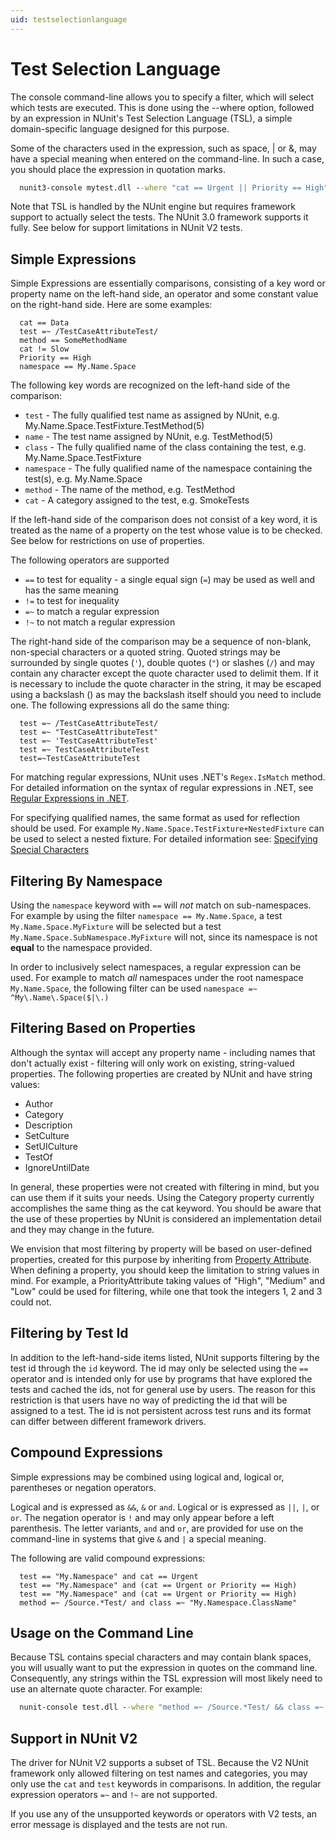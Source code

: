 ```yaml
---
uid: testselectionlanguage
---
```


# Test Selection Language

The console command-line allows you to specify a filter, which will select which tests are executed. This is done using the --where option, followed by an expression in NUnit's Test Selection Language (TSL), a simple domain-specific language designed for this purpose.

Some of the characters used in the expression, such as space, | or &, may have a special meaning when entered on the command-line. In such a case, you should place the expression in quotation marks.

```cmd
  nunit3-console mytest.dll --where "cat == Urgent || Priority == High"
```

Note that TSL is handled by the NUnit engine but requires framework support to actually select the tests. The NUnit 3.0 framework supports it fully. See below for support limitations in NUnit V2 tests.

## Simple Expressions

Simple Expressions are essentially comparisons, consisting of a key word or property name on the left-hand side, an operator and some constant value on the right-hand side. Here are some examples:

```text
  cat == Data
  test =~ /TestCaseAttributeTest/
  method == SomeMethodName
  cat != Slow
  Priority == High
  namespace == My.Name.Space
```

The following key words are recognized on the left-hand side of the comparison:

* `test` - The fully qualified test name as assigned by NUnit, e.g. My.Name.Space.TestFixture.TestMethod(5)
* `name` - The test name assigned by NUnit, e.g. TestMethod(5)
* `class` - The fully qualified name of the class containing the test, e.g. My.Name.Space.TestFixture
* `namespace` - The fully qualified name of the namespace containing the test(s), e.g. My.Name.Space
* `method` - The name of the method, e.g. TestMethod
* `cat` - A category assigned to the test, e.g. SmokeTests

If the left-hand side of the comparison does not consist of a key word, it is treated as the name of a property on the test whose value is to be checked. See below for restrictions on use of properties.

The following operators are supported

* `==` to test for equality - a single equal sign (`=`) may be used as well and has the same meaning
* `!=` to test for inequality
* `=~` to match a regular expression
* `!~` to not match a regular expression

The right-hand side of the comparison may be a sequence of non-blank, non-special characters or a quoted string. Quoted strings may be surrounded by single quotes (`'`), double quotes (`"`) or slashes (`/`) and may contain any character except the quote character used to delimit them. If it is necessary to include the quote character in the string, it may be escaped using a backslash (\) as may the backslash itself should you need to include one. The following expressions all do the same thing:

```text
  test =~ /TestCaseAttributeTest/
  test =~ "TestCaseAttributeTest"
  test =~ 'TestCaseAttributeTest'
  test =~ TestCaseAttributeTest
  test=~TestCaseAttributeTest
```

For matching regular expressions, NUnit uses .NET's `Regex.IsMatch` method. For detailed information on the syntax of regular expressions in .NET, see [Regular Expressions in .NET](https://docs.microsoft.com/dotnet/standard/base-types/regular-expression-language-quick-reference).

For specifying qualified names, the same format as used for reflection should be used. For example `My.Name.Space.TestFixture+NestedFixture` can be used to select a nested fixture. For detailed information see: [Specifying Special Characters](https://docs.microsoft.com/dotnet/framework/reflection-and-codedom/specifying-fully-qualified-type-names#specifying-special-characters)

## Filtering By Namespace

Using the `namespace` keyword with `==` will _not_ match on sub-namespaces. For example by using the filter `namespace == My.Name.Space`, a test `My.Name.Space.MyFixture` will be selected but a test `My.Name.Space.SubNamespace.MyFixture` will not, since its namespace is not __equal__ to the namespace provided.

In order to inclusively select namespaces, a regular expression can be used. For example to match _all_ namespaces under the root namespace `My.Name.Space`, the following filter can be used `namespace =~ ^My\.Name\.Space($|\.)`

## Filtering Based on Properties

Although the syntax will accept any property name - including names that don't actually exist - filtering will only work on existing, string-valued properties.  The following properties are created by NUnit and have string values:

* Author
* Category
* Description
* SetCulture
* SetUICulture
* TestOf
* IgnoreUntilDate

In general, these properties were not created with filtering in mind, but you can use them if it suits your needs. Using the Category property currently accomplishes the same thing as the cat keyword. You should be aware that the use of these properties by NUnit is considered an implementation detail and they may change in the future.

We envision that most filtering by property will be based on user-defined properties, created for this purpose by inheriting from [Property Attribute](xref:propertyattribute). When defining a property, you should keep the limitation to string values in mind. For example, a PriorityAttribute taking values of "High", "Medium" and "Low" could be used for filtering, while one that took the integers 1, 2 and 3 could not.

## Filtering by Test Id

In addition to the left-hand-side items listed, NUnit supports filtering by the test id through the `id` keyword. The id may only be selected using the `==` operator and is intended only for use by programs that have explored the tests and cached the ids, not for general use by users. The reason for this restriction is that users have no way of predicting the id that will be assigned to a test. The id is not persistent across test runs and its format can differ between different framework drivers.

## Compound Expressions

Simple expressions may be combined using logical and, logical or, parentheses or negation operators.

Logical and is expressed as `&&`, `&` or `and`. Logical or is expressed as `||`, `|`, or `or`. The negation operator is `!` and may only appear before a left parenthesis. The letter variants, `and` and `or`, are provided for use on the command-line in systems that give `&` and `|` a special meaning.

The following are valid compound expressions:

```text
  test == "My.Namespace" and cat == Urgent
  test == "My.Namespace" and (cat == Urgent or Priority == High)
  test == "My.Namespace" and (cat == Urgent or Priority == High)
  method =~ /Source.*Test/ and class =~ "My.Namespace.ClassName"
```

## Usage on the Command Line

Because TSL contains special characters and may contain blank spaces, you will usually want to put the expression in quotes on the command line. Consequently, any strings within the TSL expression will most likely need to use an alternate quote character. For example:

```cmd
  nunit-console test.dll --where "method =~ /Source.*Test/ && class =~ 'My.Namespace.Classname'"
```

## Support in NUnit V2

The driver for NUnit V2 supports a subset of TSL. Because the V2 NUnit framework only allowed filtering on test names and categories, you may only use the `cat` and `test` keywords in comparisons. In addition, the regular expression operators `=~` and `!~` are not supported.

If you use any of the unsupported keywords or operators with V2 tests, an error message is displayed and the tests are not run.
